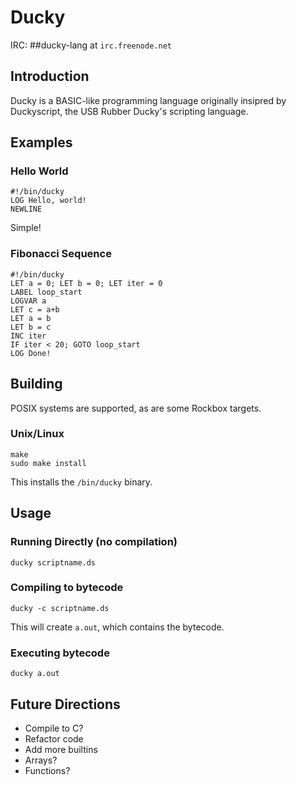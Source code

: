 Ducky
=====

IRC: ##ducky-lang at `irc.freenode.net`

## Introduction

Ducky is a BASIC-like programming language originally insipred by Duckyscript, the USB Rubber Ducky's scripting language.

## Examples

### Hello World

    #!/bin/ducky
    LOG Hello, world!
    NEWLINE

Simple!

### Fibonacci Sequence

    #!/bin/ducky
    LET a = 0; LET b = 0; LET iter = 0
    LABEL loop_start
    LOGVAR a
    LET c = a+b
    LET a = b
    LET b = c
    INC iter
    IF iter < 20; GOTO loop_start
    LOG Done!

## Building

POSIX systems are supported, as are some Rockbox targets.

### Unix/Linux

    make
    sudo make install

This installs the `/bin/ducky` binary.

## Usage

### Running Directly (no compilation)

    ducky scriptname.ds

### Compiling to bytecode

    ducky -c scriptname.ds

This will create `a.out`, which contains the bytecode.

### Executing bytecode

    ducky a.out

## Future Directions

   - Compile to C?
   - Refactor code
   - Add more builtins
   - Arrays?
   - Functions?
